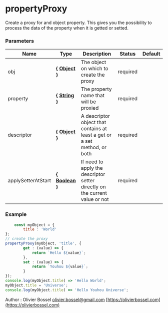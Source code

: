 # propertyProxy

Create a proxy for and object property.
This gives you the possibility to process the data of the property
when it is getted or setted.

### Parameters

| Name               | Type                                                                                                     | Description                                                                 | Status   | Default |
| ------------------ | -------------------------------------------------------------------------------------------------------- | --------------------------------------------------------------------------- | -------- | ------- |
| obj                | **{ [Object](https://developer.mozilla.org/fr/docs/Web/JavaScript/Reference/Objets_globaux/Object) }**   | The object on which to create the proxy                                     | required |
| property           | **{ [String](https://developer.mozilla.org/fr/docs/Web/JavaScript/Reference/Objets_globaux/String) }**   | The property name that will be proxied                                      | required |
| descriptor         | **{ [Object](https://developer.mozilla.org/fr/docs/Web/JavaScript/Reference/Objets_globaux/Object) }**   | A descriptor object that contains at least a get or a set method, or both   | required |
| applySetterAtStart | **{ [Boolean](https://developer.mozilla.org/fr/docs/Web/JavaScript/Reference/Objets_globaux/Boolean) }** | If need to apply the descriptor setter directly on the current value or not | required |

### Example

```js
	const myObject = {
		title : 'World'
};
// create the proxy
propertyProxy(myObject, 'title', {
		get : (value) => {
			return `Hello ${value}`;
		},
		set : (value) => {
			return `Youhou ${value}`;
		}
});
console.log(myObject.title) => 'Hello World';
myObject.title = 'Universe';
console.log(myObject.title) => 'Hello Youhou Universe';
```

Author : Olivier Bossel [olivier.bossel@gmail.com](mailto:olivier.bossel@gmail.com) [https://olivierbossel.com](https://olivierbossel.com)
